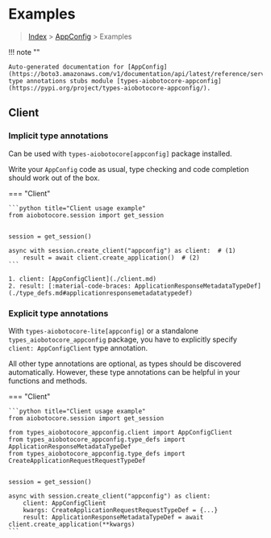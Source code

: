 # Examples

> [Index](../README.md) > [AppConfig](./README.md) > Examples

!!! note ""

    Auto-generated documentation for [AppConfig](https://boto3.amazonaws.com/v1/documentation/api/latest/reference/services/appconfig.html#AppConfig)
    type annotations stubs module [types-aiobotocore-appconfig](https://pypi.org/project/types-aiobotocore-appconfig/).

## Client

### Implicit type annotations

Can be used with `types-aiobotocore[appconfig]` package installed.

Write your `AppConfig` code as usual,
type checking and code completion should work out of the box.



=== "Client"

    ```python title="Client usage example"
    from aiobotocore.session import get_session


    session = get_session()

    async with session.create_client("appconfig") as client:  # (1)
        result = await client.create_application()  # (2)
    ```

    1. client: [AppConfigClient](./client.md)
    2. result: [:material-code-braces: ApplicationResponseMetadataTypeDef](./type_defs.md#applicationresponsemetadatatypedef) 






### Explicit type annotations

With `types-aiobotocore-lite[appconfig]`
or a standalone `types_aiobotocore_appconfig` package, you have to explicitly specify
`client: AppConfigClient` type annotation.

All other type annotations are optional, as types should be discovered automatically.
However, these type annotations can be helpful in your functions and methods.


=== "Client"

    ```python title="Client usage example"
    from aiobotocore.session import get_session

    from types_aiobotocore_appconfig.client import AppConfigClient
    from types_aiobotocore_appconfig.type_defs import ApplicationResponseMetadataTypeDef
    from types_aiobotocore_appconfig.type_defs import CreateApplicationRequestRequestTypeDef


    session = get_session()

    async with session.create_client("appconfig") as client:
        client: AppConfigClient
        kwargs: CreateApplicationRequestRequestTypeDef = {...}
        result: ApplicationResponseMetadataTypeDef = await client.create_application(**kwargs)
    ```




